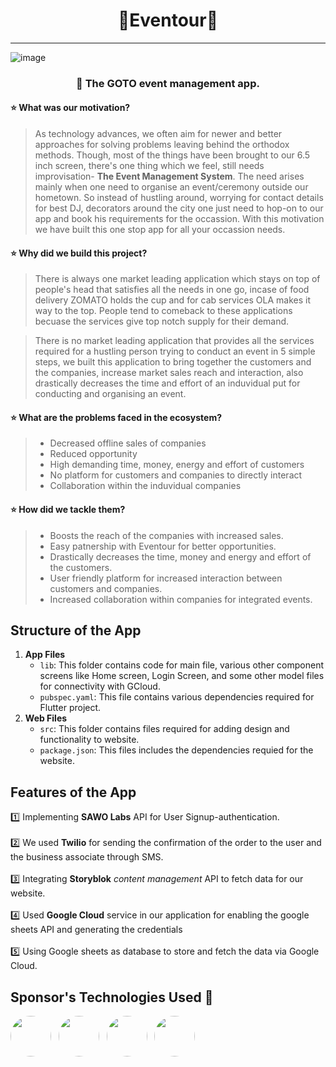 # <div align=center>🌟Eventour🌟</div>
---
![image](https://user-images.githubusercontent.com/74864004/138554391-54b7a33e-d564-4f1b-8053-007581e4ec4c.png)

### **<p align="center">📌 The GOTO event management app.</p>**


#### ⭐ What was our motivation?
>As technology advances, we often aim for newer and better approaches for solving problems leaving behind the orthodox methods. Though, most of the things have been brought to our 6.5 inch screen, there's one thing which we feel, still needs improvisation- **The Event Management System**. The need arises mainly when one need to organise an event/ceremony outside our hometown. So instead of hustling around, worrying for contact details for best DJ, decorators around the city one just need to hop-on to our app and book his requirements for the occassion. With this motivation we have built this one stop app for all your occassion needs.

#### ⭐ Why did we build this project?

>There is always one market leading application which stays on top of people's head that satisfies all the needs in one go, incase of food delivery ZOMATO holds the cup and for cab services OLA makes it way to the top. People tend to comeback to these applications becuase the services give top notch supply for their demand.

>  There is no market leading application that provides all the services required for a hustling person trying to conduct an event in 5 simple steps, we built this application to bring together the customers and the companies, increase market sales reach and interaction, also drastically decreases the time and effort of an induvidual put for conducting and organising an event.

#### ⭐ What are the problems faced in the ecosystem?
>- Decreased offline sales of companies  
>- Reduced opportunity 
>- High demanding time, money, energy and effort of customers 
>- No platform for customers and companies to directly interact
>- Collaboration within the induvidual companies 

#### ⭐ How did we tackle them?
>- Boosts the reach of the companies with increased sales.
>- Easy patnership with Eventour for better opportunities.
>- Drastically decreases the time, money and energy and effort of the customers.
>- User friendly platform for increased interaction between customers and companies.
>- Increased collaboration within companies for integrated events.   



## Structure of the App
1. **App Files**
    * `lib`: This folder contains code for main file, various other component screens like Home screen, Login Screen, and some other model files for connectivity with GCloud.
    * `pubspec.yaml`: This file contains various dependencies required for Flutter project.
1. **Web Files**
    * `src`: This folder contains files required for adding design and functionality to website.
    * `package.json`: This files includes the dependencies requied for the website.

##  Features of the App
1️⃣ Implementing **SAWO Labs** API for User Signup-authentication. <br><br>
2️⃣ We used **Twilio**  for sending the confirmation of the order to the user and the business associate through SMS.<br><br>
3️⃣ Integrating **Storyblok** *content management* API to fetch data for our website.<br><br>
4️⃣  Used **Google Cloud** service in our application for enabling the google sheets API and generating the credentials <br><br>
5️⃣ Using Google sheets as database to store and fetch the data via Google Cloud.<br>

## Sponsor's Technologies Used 🤩
<span >
<a href="url"><img src="https://ps.w.org/sawo-labs/assets/icon-256x256.png?rev=2582832" height="auto" width="65" style="border-radius:50%"></a>
</span>&nbsp;
<span>
<a href="url"><img src="https://avatars.githubusercontent.com/u/13880908?s=280&v=4" height="65" width="65" style="border-radius:50%"></a>
</span>
&nbsp;
<span>
<a href="url"><img src="https://encrypted-tbn0.gstatic.com/images?q=tbn:ANd9GcRZr5oR6h7RMxYVQGF0PURdPBpT6PfErX5xRrtZxPWPqKsx4BGm9oIPaze5_1d-MaDPiwY&usqp=CAU" height="65" width="65" style="border-radius:50%"></a>
</span>&nbsp;
<span>
<a href="url"><img src="https://pbs.twimg.com/profile_images/748571787584221186/mw_08wQb_400x400.jpg" height="65" width="65" style="border-radius:50%"></a>
</span>













